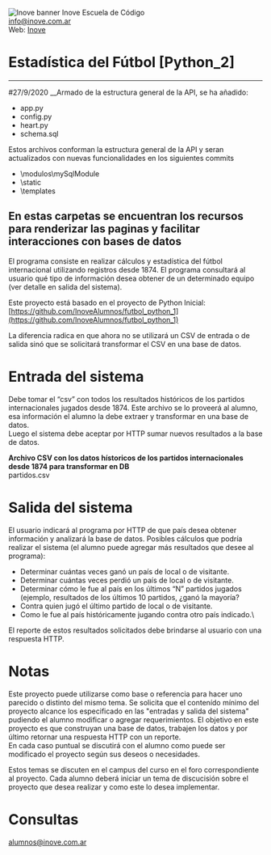 ![Inove banner](/inove.jpg)
Inove Escuela de Código\
info@inove.com.ar\
Web: [Inove](http://inove.com.ar)

# Estadística del Fútbol [Python_2]

----------------------------------------------------------------------------------------------------------------
#27/9/2020
__Armado de la estructura general de la API, se ha añadido:
- app.py
- config.py
- heart.py
- schema.sql

Estos archivos conforman la estructura general de la API y seran actualizados
con nuevas funcionalidades en los siguientes commits	

- \modulos\mySqlModule
- \static
- \templates

En estas carpetas se encuentran los recursos para renderizar las paginas y facilitar
interacciones con bases de datos
----------------------------------------------------------------------------------------------------------------




El programa consiste en realizar cálculos y estadística del fútbol internacional utilizando registros desde 1874. El programa consultará al usuario qué tipo de información desea obtener de un determinado equipo (ver detalle en salida del sistema).

Este proyecto está basado en el proyecto de Python Inicial:\
[https://github.com/InoveAlumnos/futbol_python_1](https://github.com/InoveAlumnos/futbol_python_1)

La diferencia radica en que ahora no se utilizará un CSV de entrada o de salida sinó que se solicitará transformar el CSV en una base de datos.

# Entrada del sistema
Debe tomar el “csv” con todos los resultados históricos de los partidos internacionales jugados desde 1874. Este archivo se lo proveerá al alumno, esa información el alumno la debe extraer y transformar en una base de datos.\
Luego el sistema debe aceptar por HTTP sumar nuevos resultados a la base de datos.

__Archivo CSV con los datos hístoricos de los partidos internacionales desde 1874 para transformar en DB__\
partidos.csv

# Salida del sistema
El usuario indicará al programa por HTTP de que país desea obtener información y analizará la base de datos. Posibles cálculos que podría realizar el sistema (el alumno puede agregar más resultados que desee al programa):
- Determinar cuántas veces ganó un país de local o de visitante.
- Determinar cuántas veces perdió un país de local o de visitante.
- Determinar cómo le fue al país en los últimos “N” partidos jugados (ejemplo, resultados de los últimos 10 partidos, ¿ganó la mayoría?
- Contra quien jugó el último partido de local o de visitante.
- Como le fue al país históricamente jugando contra otro país indicado.\

El reporte de estos resultados solicitados debe brindarse al usuario con una respuesta HTTP.

# Notas
Este proyecto puede utilizarse como base o referencia para hacer uno parecido o distinto del mismo tema. Se solicita que el contenído mínimo del proyecto alcance los especificado en las "entradas y salida del sistema" pudiendo el alumno modificar o agregar requerimientos. El objetivo en este proyecto es que construyan una base de datos, trabajen los datos y por último retornar una respuesta HTTP con un reporte.\
En cada caso puntual se discutirá con el alumno como puede ser modificado el proyecto según sus deseos o necesidades.

Estos temas se discuten en el campus del curso en el foro correspondiente al proyecto. Cada alumno deberá iniciar un tema de discucisión sobre el proyecto que desea realizar y como este lo desea implementar.

# Consultas
alumnos@inove.com.ar



